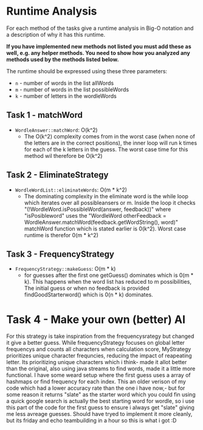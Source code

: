 # Runtime Analysis
For each method of the tasks give a runtime analysis in Big-O notation and a description of why it has this runtime.

**If you have implemented new methods not listed you must add these as well, e.g. any helper methods. You need to show how you analyzed any methods used by the methods listed below.**

The runtime should be expressed using these three parameters:
   * `n` - number of words in the list allWords
   * `m` - number of words in the list possibleWords
   * `k` - number of letters in the wordleWords


## Task 1 - matchWord
* `WordleAnswer::matchWord`: O(k^2)
    * The O(k^2) complexity comes from in the worst case (when none of the letters are in the correct positions), the inner loop will run k times for each of the k letters in the guess. The worst case time for this method wil therefore be O(k^2)

## Task 2 - EliminateStrategy
* `WordleWordList::eliminateWords`: O(m * k^2)
    * The dominating complexity in the eliminate word is the while loop which iterates over all possibleansers or m. Inside the loop it checks "(!WordleWord.isPossibleWord(answer, feedback))" where "isPosibleword" uses the "WordleWord otherFeedback = WordleAnswer.matchWord(feedback.getWordString(), word)" matchWord function which is stated earlier is 0(k^2). Worst case runtime is therefor 0(m * k^2)

## Task 3 - FrequencyStrategy
* `FrequencyStrategy::makeGuess`: O(m * k)
    * for guesses after the first one getGuess() dominates which is 0(m * k). This happens when the word list has reduced to m possibilities,
    The initial guess or when no feedback is provided findGoodStarterword() which is 0(n * k) dominates. 




# Task 4 - Make your own (better) AI
For this strategy is take inspiration from the frequencysrategy but changed it give a better guess.
While frequencyStrategy focuses on global letter frequencys and counts all characters when calculation score,
MyStrategy prioritizes unique character frequncies, reducing the impact of reapeating letter. Its prioritizing unique characters which i think-
made it allot better than the original, also using java streams to find words, made it a little more functional. I have some weard setup where the first guess uses a array of hashmaps or find frequency for each index. This an older verison of my code which had a lower accuracy rate than the one i have now,-
but for some reason it returns "slate" as the starter word which you could fin using a quick google search is actually the best starting word for wordle, so i use this part of the code for the first guess to ensure i always get "slate" giving me less avreage guesses. Should have tryed to implement it more cleanly, but its friday and echo teambuilding in a hour so this is what i got :D
